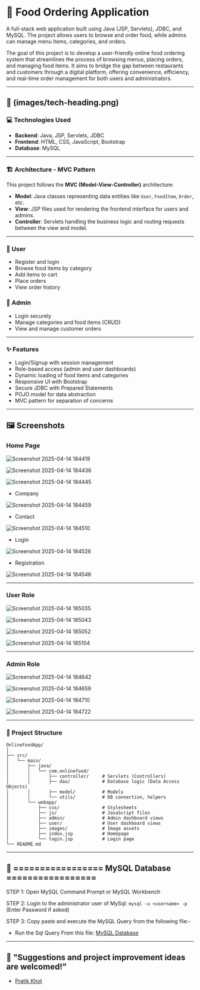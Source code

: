 # 🍔 Food Ordering Application

A full-stack web application built using Java (JSP, Servlets), JDBC, and MySQL. The project allows users to browse and order food, while admins can manage menu items, categories, and orders.

The goal of this project is to develop a user-friendly online food ordering system that streamlines the process of browsing menus, placing orders, and managing food items. It aims to bridge the gap between restaurants and customers through a digital platform, offering convenience, efficiency, and real-time order management for both users and administrators.

---

## 🧰 (images/tech-heading.png)

### 💻 Technologies Used

- **Backend**: Java, JSP, Servlets, JDBC  
- **Frontend**: HTML, CSS, JavaScript, Bootstrap  
- **Database**: MySQL  

---

### 🏗️ Architecture - MVC Pattern

This project follows the **MVC (Model-View-Controller)** architecture:

- **Model**: Java classes representing data entities like `User`, `FoodItem`, `Order`, etc.  
- **View**: JSP files used for rendering the frontend interface for users and admins.  
- **Controller**: Servlets handling the business logic and routing requests between the view and model.  

---

### 👤 User

- Register and login  
- Browse food items by category  
- Add items to cart  
- Place orders  
- View order history  

### 🔐 Admin

- Login securely  
- Manage categories and food items (CRUD)  
- View and manage customer orders  

---

### ✨ Features

- Login/Signup with session management  
- Role-based access (admin and user dashboards)  
- Dynamic loading of food items and categories  
- Responsive UI with Bootstrap  
- Secure JDBC with Prepared Statements  
- POJO model for data abstraction  
- MVC pattern for separation of concerns  

---

## 🖼️ Screenshots

 ### Home Page
   
 ![Screenshot 2025-04-14 184419](https://github.com/user-attachments/assets/2e3faab6-4a1f-40f0-b295-665f523d166a)

 ![Screenshot 2025-04-14 184436](https://github.com/user-attachments/assets/a0fe2305-4358-44f9-a472-e6e4207e0128)

 ![Screenshot 2025-04-14 184445](https://github.com/user-attachments/assets/9389c4d7-87d4-45f5-a6f1-c9edb027a367)

 - Company
   
 ![Screenshot 2025-04-14 184459](https://github.com/user-attachments/assets/a709bbe9-9ca7-46c9-9802-feff2fa00d25)

 - Contact
   
 ![Screenshot 2025-04-14 184510](https://github.com/user-attachments/assets/f85c1916-e127-475f-bb34-d16de67bd359)

 - Login
   
 ![Screenshot 2025-04-14 184526](https://github.com/user-attachments/assets/5340475c-84ac-46ca-850b-f6b75ba6e469)
 
 - Registration
   
 ![Screenshot 2025-04-14 184546](https://github.com/user-attachments/assets/9ad60134-55f6-468c-8617-c44383e2cf76)

 ---
 
 ### User Role
 
 ![Screenshot 2025-04-14 185035](https://github.com/user-attachments/assets/9a93f232-f733-401d-be02-c2aca06bda4c)

 ![Screenshot 2025-04-14 185043](https://github.com/user-attachments/assets/3a1f2859-fb23-41a5-bb7b-90d0a0be9942)

 ![Screenshot 2025-04-14 185052](https://github.com/user-attachments/assets/aff9ef54-23d1-44d4-98a1-071c98f15bc2)

 ![Screenshot 2025-04-14 185104](https://github.com/user-attachments/assets/1fa07e6e-f5eb-4c16-b972-5ca7ea36d11c)

  ---
 
 ### Admin Role

 ![Screenshot 2025-04-14 184642](https://github.com/user-attachments/assets/6c86aa7b-b21f-42cc-ac06-c3db201e95c7)

 ![Screenshot 2025-04-14 184659](https://github.com/user-attachments/assets/116d837e-b4e1-476c-af62-1f66d70dde56)

 ![Screenshot 2025-04-14 184710](https://github.com/user-attachments/assets/1fde895c-c8db-4e1f-9f87-feee354ac0f0)

 ![Screenshot 2025-04-14 184722](https://github.com/user-attachments/assets/79ae853d-815f-464a-b9f6-cba57d057d9b)
 
---

### 📁 Project Structure

```
OnlineFoodApp/
│
├── src/
│   └── main/
│       ├── java/
│       │   └── com.onlinefood/
│       │       ├── controller/     # Servlets (Controllers)
│       │       ├── dao/            # Database logic (Data Access Objects)
│       │       ├── model/          # Models
│       │       └── utils/          # DB connection, helpers
│       └── webapp/
│           ├── css/                # Stylesheets
│           ├── js/                 # JavaScript files
│           ├── admin/              # Admin dashboard views
│           ├── user/               # User dashboard views
│           ├── images/             # Image assets
│           ├── index.jsp           # Homepage
│           └── login.jsp           # Login page
└── README.md
```
---

## 🍚 ================= MySQL Database =================

 STEP 1: Open MySQL Command Prompt or MySQL Workbench

 STEP 2: Login to the administrator user of MySql:
	 ```mysql -u <username> -p``` (Enter Password if asked)

 STEP 3: Copy paste and execute the MySQL Query from the following file:-
 - Run the Sql Query From this file: [MySQL Database](https://github.com/pratikkhot100/Online-Food_Application/blob/main/mysql_database.sql) 

---

## 📌 "Suggestions and project improvement ideas are welcomed!"

- [Pratik Khot](https://github.com/pratikkhot100) 
